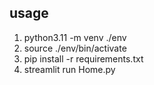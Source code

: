 ## usage
1. python3.11 -m venv ./env
2. source ./env/bin/activate
3. pip install -r requirements.txt
4. streamlit run Home.py